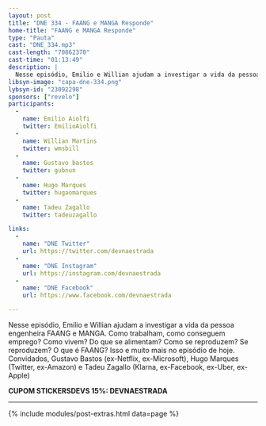 ```yaml
---
layout: post
title: "DNE 334 - FAANG e MANGA Responde"
home-title: "FAANG e MANGA Responde"
type: "Pauta"
cast: "DNE_334.mp3"
cast-length: "70862370"
cast-time: "01:13:49"
description: |
  Nesse episódio, Emilio e Willian ajudam a investigar a vida da pessoa engenheira FAANG e MANGA. Como trabalham, como conseguem emprego? Como vivem? Do que se alimentam? Como se reproduzem? Se reproduzem? O que é FAANG? Isso e muito mais no episódio de hoje. Convidados, Gustavo Bastos (ex-Netflix, ex-Microsoft), Hugo Marques (Twitter, ex-Amazon) e Tadeu Zagallo (Klarna, ex-Facebook, ex-Uber, ex-Apple)
libsyn-image: "capa-dne-334.png"
lybsyn-id: "23092298"
sponsors: ["revelo"]
participants:
  -
    name: Emilio Aiolfi
    twitter: EmilioAiolfi
  -
    name: Willian Martins
    twitter: wmsbill
  -
    name: Gustavo bastos
    twitter: gubnun
  -
    name: Hugo Marques
    twitter: hugaomarques
  -
    name: Tadeu Zagallo
    twitter: tadeuzagallo

links:
  -
    name: "DNE Twitter"
    url: https://twitter.com/devnaestrada
  -
    name: "DNE Instagram"
    url: https://instagram.com/devnaestrada
  -
    name: "DNE Facebook"
    url: https://www.facebook.com/devnaestrada

---
```


Nesse episódio, Emilio e Willian ajudam a investigar a vida da pessoa engenheira FAANG e MANGA. Como trabalham, como conseguem emprego? Como vivem? Do que se alimentam? Como se reproduzem? Se reproduzem? O que é FAANG? Isso e muito mais no episódio de hoje. Convidados, Gustavo Bastos (ex-Netflix, ex-Microsoft), Hugo Marques (Twitter, ex-Amazon) e Tadeu Zagallo (Klarna, ex-Facebook, ex-Uber, ex-Apple)

<strong>CUPOM STICKERSDEVS 15%: DEVNAESTRADA</strong>

---

{% include modules/post-extras.html data=page %}

